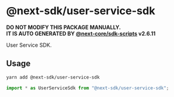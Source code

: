 # @next-sdk/user-service-sdk

**DO NOT MODIFY THIS PACKAGE MANUALLY.**  
**IT IS AUTO GENERATED BY [@next-core/sdk-scripts] v2.6.11**

User Service SDK.

## Usage

```bash
yarn add @next-sdk/user-service-sdk
```

```ts
import * as UserServiceSdk from "@next-sdk/user-service-sdk";
```

[@next-core/sdk-scripts]: https://github.com/easyops-cn/next-core/tree/master/packages/sdk-scripts
